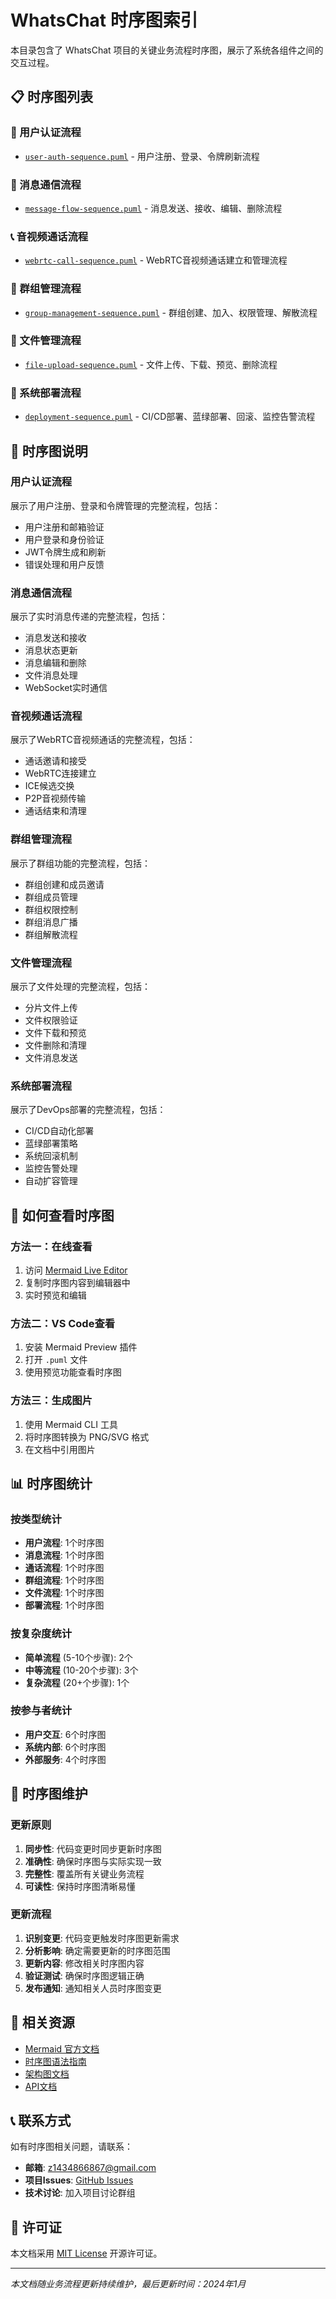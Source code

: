 # WhatsChat 时序图索引

本目录包含了 WhatsChat 项目的关键业务流程时序图，展示了系统各组件之间的交互过程。

## 📋 时序图列表

### 🔐 用户认证流程

- [`user-auth-sequence.puml`](./user-auth-sequence.puml) - 用户注册、登录、令牌刷新流程

### 💬 消息通信流程

- [`message-flow-sequence.puml`](./message-flow-sequence.puml) - 消息发送、接收、编辑、删除流程

### 📞 音视频通话流程

- [`webrtc-call-sequence.puml`](./webrtc-call-sequence.puml) - WebRTC音视频通话建立和管理流程

### 👥 群组管理流程

- [`group-management-sequence.puml`](./group-management-sequence.puml) - 群组创建、加入、权限管理、解散流程

### 📁 文件管理流程

- [`file-upload-sequence.puml`](./file-upload-sequence.puml) - 文件上传、下载、预览、删除流程

### 🚀 系统部署流程

- [`deployment-sequence.puml`](./deployment-sequence.puml) - CI/CD部署、蓝绿部署、回滚、监控告警流程

## 🎯 时序图说明

### 用户认证流程

展示了用户注册、登录和令牌管理的完整流程，包括：

- 用户注册和邮箱验证
- 用户登录和身份验证
- JWT令牌生成和刷新
- 错误处理和用户反馈

### 消息通信流程

展示了实时消息传递的完整流程，包括：

- 消息发送和接收
- 消息状态更新
- 消息编辑和删除
- 文件消息处理
- WebSocket实时通信

### 音视频通话流程

展示了WebRTC音视频通话的完整流程，包括：

- 通话邀请和接受
- WebRTC连接建立
- ICE候选交换
- P2P音视频传输
- 通话结束和清理

### 群组管理流程

展示了群组功能的完整流程，包括：

- 群组创建和成员邀请
- 群组成员管理
- 群组权限控制
- 群组消息广播
- 群组解散流程

### 文件管理流程

展示了文件处理的完整流程，包括：

- 分片文件上传
- 文件权限验证
- 文件下载和预览
- 文件删除和清理
- 文件消息发送

### 系统部署流程

展示了DevOps部署的完整流程，包括：

- CI/CD自动化部署
- 蓝绿部署策略
- 系统回滚机制
- 监控告警处理
- 自动扩容管理

## 🔧 如何查看时序图

### 方法一：在线查看

1. 访问 [Mermaid Live Editor](https://mermaid.live/)
2. 复制时序图内容到编辑器中
3. 实时预览和编辑

### 方法二：VS Code查看

1. 安装 Mermaid Preview 插件
2. 打开 `.puml` 文件
3. 使用预览功能查看时序图

### 方法三：生成图片

1. 使用 Mermaid CLI 工具
2. 将时序图转换为 PNG/SVG 格式
3. 在文档中引用图片

## 📊 时序图统计

### 按类型统计

- **用户流程**: 1个时序图
- **消息流程**: 1个时序图
- **通话流程**: 1个时序图
- **群组流程**: 1个时序图
- **文件流程**: 1个时序图
- **部署流程**: 1个时序图

### 按复杂度统计

- **简单流程** (5-10个步骤): 2个
- **中等流程** (10-20个步骤): 3个
- **复杂流程** (20+个步骤): 1个

### 按参与者统计

- **用户交互**: 6个时序图
- **系统内部**: 6个时序图
- **外部服务**: 4个时序图

## 🔄 时序图维护

### 更新原则

1. **同步性**: 代码变更时同步更新时序图
2. **准确性**: 确保时序图与实际实现一致
3. **完整性**: 覆盖所有关键业务流程
4. **可读性**: 保持时序图清晰易懂

### 更新流程

1. **识别变更**: 代码变更触发时序图更新需求
2. **分析影响**: 确定需要更新的时序图范围
3. **更新内容**: 修改相关时序图内容
4. **验证测试**: 确保时序图逻辑正确
5. **发布通知**: 通知相关人员时序图变更

## 🔗 相关资源

- [Mermaid 官方文档](https://mermaid-js.github.io/mermaid/)
- [时序图语法指南](https://mermaid-js.github.io/mermaid/#/sequenceDiagram)
- [架构图文档](../c4-diagrams/)
- [API文档](../../development/api/api-documentation.md)

## 📞 联系方式

如有时序图相关问题，请联系：

- **邮箱**: z1434866867@gmail.com
- **项目Issues**: [GitHub Issues](https://github.com/your-username/whatschat/issues)
- **技术讨论**: 加入项目讨论群组

## 📄 许可证

本文档采用 [MIT License](../../../LICENSE) 开源许可证。

---

_本文档随业务流程更新持续维护，最后更新时间：2024年1月_
